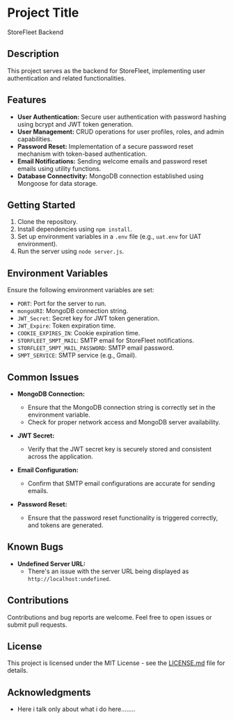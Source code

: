 # Project Title

StoreFleet Backend

## Description

This project serves as the backend for StoreFleet, implementing user authentication and related functionalities.

## Features

- **User Authentication:** Secure user authentication with password hashing using bcrypt and JWT token generation.
- **User Management:** CRUD operations for user profiles, roles, and admin capabilities.
- **Password Reset:** Implementation of a secure password reset mechanism with token-based authentication.
- **Email Notifications:** Sending welcome emails and password reset emails using utility functions.
- **Database Connectivity:** MongoDB connection established using Mongoose for data storage.

## Getting Started

1. Clone the repository.
2. Install dependencies using `npm install`.
3. Set up environment variables in a `.env` file (e.g., `uat.env` for UAT environment).
4. Run the server using `node server.js`.

## Environment Variables

Ensure the following environment variables are set:

- `PORT`: Port for the server to run.
- `mongoURI`: MongoDB connection string.
- `JWT_Secret`: Secret key for JWT token generation.
- `JWT_Expire`: Token expiration time.
- `COOKIE_EXPIRES_IN`: Cookie expiration time.
- `STORFLEET_SMPT_MAIL`: SMTP email for StoreFleet notifications.
- `STORFLEET_SMPT_MAIL_PASSWORD`: SMTP email password.
- `SMPT_SERVICE`: SMTP service (e.g., Gmail).

## Common Issues

- **MongoDB Connection:**
  - Ensure that the MongoDB connection string is correctly set in the environment variable.
  - Check for proper network access and MongoDB server availability.

- **JWT Secret:**
  - Verify that the JWT secret key is securely stored and consistent across the application.

- **Email Configuration:**
  - Confirm that SMTP email configurations are accurate for sending emails.

- **Password Reset:**
  - Ensure that the password reset functionality is triggered correctly, and tokens are generated.

## Known Bugs

- **Undefined Server URL:**
  - There's an issue with the server URL being displayed as `http://localhost:undefined`.

## Contributions

Contributions and bug reports are welcome. Feel free to open issues or submit pull requests.

## License

This project is licensed under the MIT License - see the [LICENSE.md](LICENSE.md) file for details.

## Acknowledgments

- Here i talk only about what i do here........